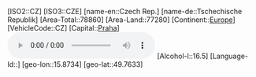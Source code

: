 ﻿---
location: [49.7633,15.8734]
type: Country
tags:
- geo/Country

SpocWebEntityId: 26877
isDeleted: false
confidential: public

---
[ISO2::CZ]
[ISO3::CZE]
[name-en::Czech Rep.]
[name-de::Tschechische Republik]
[Area-Total::78860]
[Area-Land::77280]
[Continent::[Europe](geo/Continent/Europe.md)]
[VehicleCode::CZ]
[Capital::[Praha](geo/Continent/Europe/Czech_Rep/Praha.md)]
![Anthem-Czech-republic](xLarge/National-Anthem/Anthem-Czech-republic.mp3)
[Alcohol-l::16.5]
[Language-Id::]
[geo-lon::15.8734]
[geo-lat::49.7633]

